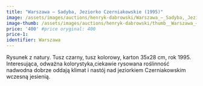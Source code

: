 ```yaml
---
title: "Warszawa – Sadyba, Jeziorko Czerniakowskie (1995)"
image: /assets/images/auctions/henryk-dabrowski/Warszawa_–_Sadyba,_Jeziorko_Czerniakowskie_(1995).jpg
image-thumb: /assets/images/auctions/henryk-dabrowski/thumb__Warszawa_–_Sadyba,_Jeziorko_Czerniakowskie_(1995).jpg
price: '400' #price oryginal: 400
price-1:
identifier: Warszawa
---
```


Rysunek z natury. Tusz czarny, tusz kolorowy, karton 35x28 cm, rok 1995.
Interesująca, odważna kolorystyka,ciekawie rysowana roślinność nadwodna dobrze oddają klimat i nastój nad jeziorkiem Czerniakowskim wczesną jesienią.